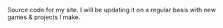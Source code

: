 Source code for my site. 
I will be updating it on a regular basis with new games & projects I make.